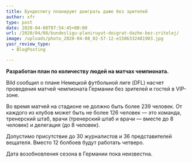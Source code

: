 ```yaml
---
title: Бундеслигу планируют доиграть даже без зрителей
author: xfr
type: post
date: 2020-04-08T07:54:45+00:00
url: /2020/04/08/bundesligu-planiruyut-doigrat-dazhe-bez-zritelej/
image: /uploads/photo_2020-04-08_02-57-12-e1586332481903.jpg
yasr_review_type:
  - BlogPosting

---
```

**Разработан план по количеству людей на матчах чемпионата.**

Bild сообщил о плане Немецкой футбольной лиге (DFL) насчет проведения матчей чемпионата Германии без зрителей и гостей в VIP-зоне.

Во время матчей на стадионе не должно быть более 239 человек. От каждого из клубов может быть не более 126 человек &#8212; это команда, тренерский штаб, врачи (тренерский штаб и врачи &#8212; вместе до 8 человек) и делегация (до 8 человек).

Допустимо присутствие до 30 журналистов и 36 представителей вещателя. Вместо 12 болбоев будут работать четверо.

Дата возобновления сезона в Германии пока неизвестна.
